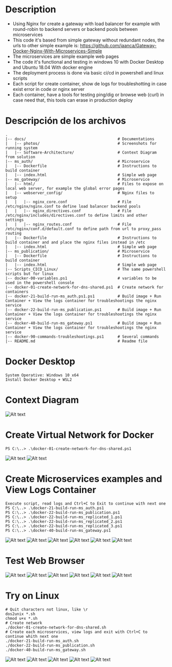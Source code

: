 # Description

- Using Nginx for create a gateway with load balancer for example with round-robin to backend servers or backend pools between microservices
- This code it's based from simple gateway without redundant nodes, the urls to other simple example is: https://github.com/jaanca/Gateway-Docker-Nginx-With-Microservices-Simple
- The microservices are simple example web pages
- The code it's functional and testing in windows 10 with Docker Desktop and Ubuntu 18.04 With docker engine
- The deployment process is done via basic ci/cd in powershell and linux scripts 
- Each script for create container, show de logs for troubleshotting in case exist error in code or nginx server
- Each container, have a tools for testing ping/dig or browse web (curl) in case need that, this tools can erase in production deploy

# Descripción de los archivos
    .
    |-- docs/                                        # Documentations
    |   |-- photos/                                  # Screenshots for running system
    |   |-- Software-Architecture/                   # Context Diagram from solution
    |-- ms_auth/                                     # Microservice
    |   |-- Dockerfile                               # Instructions to build container
    |   |-- index.html                               # Simple web page
    |-- ms_gateway/                                  # Microservice
    |   |-- html/                                    # Files to expose on local web server, for example the global error pages
    |   |-- webserver_config/                        # Nginx files to setup
    |   |   |-- nginx_core.conf                      # File /etc/nginx/nginx.conf to define load balancer backend pools
    |   |   |-- nginx_directives.conf                # File /etc/nginx/includes/directives.conf to define limits and other settings
    |   |   |-- nginx_routes.conf                    # File /etc/nginx/conf.d/default.conf to define path from url to proxy_pass routing
    |   |-- Dockerfile                               # Instructions to build container and and place the nginx files instead in /etc
    |   |-- index.html                               # Simple web page
    |-- ms_publication/                              # Microservice
    |   |-- Dockerfile                               # Instructions to build container
    |   |-- index.html                               # Simple web page
    |-- Scripts_CICD_Linux/                          # The same powershell scripts but for linux
    |-- docker-00-variables.ps1                      # variables to be used in the powershell console
    |-- docker-01-create-network-for-dns-shared.ps1  # Create network for containers
    |-- docker-21-build-run-ms_auth.ps1.ps1          # Build image + Run Container + View the logs container for troubleshootings the nginx service
    |-- docker-22-build-run-ms_publication.ps1       # Build image + Run Container + View the logs container for troubleshootings the nginx service
    |-- docker-40-build-run-ms_gateway.ps1           # Build image + Run Container + View the logs container for troubleshootings the nginx service
    |-- docker-90-commands-troubleshootings.ps1      # Several commands
    |-- README.md                                    # Readme file
    
# Docker Desktop

```console
System Operative: Windows 10 x64
Install Docker Desktop + WSL2
```

# Context Diagram
![Alt text](/docs/Software-Architecture/Context_and_infrastructure_Diagram.png?raw=true)

# Create Virtual Network for Docker
```console
PS C:\..> .\docker-01-create-network-for-dns-shared.ps1
```
![Alt text](/docs/photos/01.Create-Network/Screenshot_1.png?raw=true)
![Alt text](/docs/photos/01.Create-Network/Screenshot_2.png?raw=true)

# Create Microservices examples and View Logs Container
```console
Execute script, read logs and Ctrl+C to Exit to continue with next one
PS C:\..> .\docker-21-build-run-ms_auth.ps1
PS C:\..> .\docker-22-build-run-ms_publication.ps1
PS C:\..> .\docker-22-build-run-ms_replicated_1.ps1
PS C:\..> .\docker-22-build-run-ms_replicated_2.ps1
PS C:\..> .\docker-22-build-run-ms_replicated_3.ps1
PS C:\..> .\docker-40-build-run-ms_gateway.ps1
```
![Alt text](/docs/photos/02.Create-Microservice-View-Logs-Container/Screenshot_1.png?raw=true)
![Alt text](/docs/photos/02.Create-Microservice-View-Logs-Container/Screenshot_2.png?raw=true)
![Alt text](/docs/photos/02.Create-Microservice-View-Logs-Container/Screenshot_3.png?raw=true)
![Alt text](/docs/photos/02.Create-Microservice-View-Logs-Container/Screenshot_4.png?raw=true)
![Alt text](/docs/photos/02.Create-Microservice-View-Logs-Container/Screenshot_5.png?raw=true)
![Alt text](/docs/photos/02.Create-Microservice-View-Logs-Container/Screenshot_6.png?raw=true)

# Test Web Browser
![Alt text](/docs/photos/03.Test-Web-Browser/Screenshot_1.png?raw=true)
![Alt text](/docs/photos/03.Test-Web-Browser/Screenshot_2.png?raw=true)
![Alt text](/docs/photos/03.Test-Web-Browser/Screenshot_3.png?raw=true)
![Alt text](/docs/photos/03.Test-Web-Browser/Screenshot_4.png?raw=true)
![Alt text](/docs/photos/03.Test-Web-Browser/Screenshot_5.png?raw=true)
![Alt text](/docs/photos/03.Test-Web-Browser/Screenshot_6.png?raw=true)

# Try on Linux
```console
# Quit characters not linux, like \r 
dos2unix *.sh
chmod u+x *.sh
# Create network
./docker-01-create-network-for-dns-shared.sh
# Create each microservices, view logs and exit with Ctrl+C to continue whith next one
./docker-21-build-run-ms_auth.sh
./docker-22-build-run-ms_publication.sh
./docker-40-build-run-ms_gateway.sh
```
![Alt text](/docs/photos/04.Try-On-Linux/Screenshot_1.png?raw=true)
![Alt text](/docs/photos/04.Try-On-Linux/Screenshot_2.png?raw=true)
![Alt text](/docs/photos/04.Try-On-Linux/Screenshot_3.png?raw=true)
![Alt text](/docs/photos/04.Try-On-Linux/Screenshot_4.png?raw=true)
![Alt text](/docs/photos/04.Try-On-Linux/Screenshot_5.png?raw=true)

